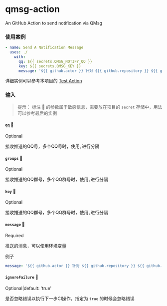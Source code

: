 # qmsg-action
An GitHub Action to send notification via QMsg

### 使用案例
```yaml
- name: Send A Notification Message
  uses: ./
    with:
      qq: ${{ secrets.QMSG_NOTIFY_QQ }}
      key: ${{ secrets.QMSG_KEY }}
      message: '${{ github.actor }} 针对 ${{ github.repository }} ${{ github.ref }} 的提交 ${{ github.sha }} (${{ github.event.head_commit.message }}) 的 ${{ github.workflow }} 任务部署完成'
```

详细实例可以参考本项目的 [Test Action](.github/workflows/test.yml)

### 输入
> 提示： 标注 🔐 的参数属于敏感信息，需要放在项目的 `secret` 存储中，用法可以参考最后的实例

#### `qq` 🔐
Optional

接收推送的QQ号，多个QQ号时，使用`,`进行分隔

#### `groups` 🔐
Optional

接收推送的QQ群号，多个QQ群号时，使用`,`进行分隔

#### `key` 🔐
Optional

接收推送的QQ群号，多个QQ群号时，使用`,`进行分隔

#### `message` 🔐
Required

推送的消息，可以使用环境变量

例子
```yaml
message: '${{ github.actor }} 针对 ${{ github.repository }} ${{ github.ref }} 的提交 ${{ github.sha }} (${{ github.event.head_commit.message }}) 的 ${{ github.workflow }} 任务部署完成'
```

#### `ignoreFailure` 🔐
Optional|default: 'true'

是否忽略错误以执行下一步CI操作，指定为 `true` 的时候会忽略错误


